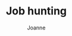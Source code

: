 ---
layout: post
title: Job hunting
author: Joanne
section: resources
categories: [resources, joanne]
audience: ''
keywords: ''
goals: ''
actions: ''
---